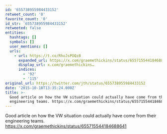 ```yaml
---
id: '655738955984433152'
retweet_count: '0'
favorite_count: '0'
id_str: '655738955984433152'
retweeted: false
entities:
  hashtags: []
  symbols: []
  user_mentions: []
  urls:
    - url: https://t.co/RhoJsPOQz8
      expanded_url: https://x.com/graemethickins/status/655715544184688641
      display_url: x.com/graemethickins…
      indices:
        - '92'
        - '115'
original_url: https://twitter.com/jth/status/655738955984433152
date: '2015-10-18T13:35:24.000Z'
title: >-
  Good article on how the VW situation could actually have come from their
  engineering teams. https://x.com/graemethickins/status/655715544184688641
---
```


Good article on how the VW situation could actually have come from their engineering teams. https://x.com/graemethickins/status/655715544184688641